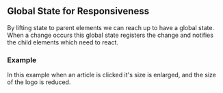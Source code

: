 ## Global State for Responsiveness

By lifting state to parent elements we can reach up to have a global state. When a change occurs this global state registers the change and notifies the child elements which need to react.

### Example

In this example when an article is clicked it's size is enlarged, and the size of the logo is reduced.
